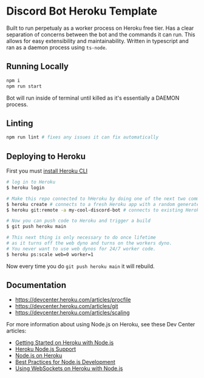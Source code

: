 # Discord Bot Heroku Template

Built to run perpetualy as a worker process on Heroku free tier. Has a clear separation of concerns between the bot and the commands it can run. This allows for easy extensibility and maintainability. Written in typescript and ran as a daemon process using `ts-node`.

## Running Locally

```sh
npm i
npm run start
```

Bot will run inside of terminal until killed as it's essentially a DAEMON process.

## Linting

```sh
npm run lint # fixes any issues it can fix automatically
```


## Deploying to Heroku

First you must [install Heroku CLI](https://devcenter.heroku.com/articles/heroku-cli)

```sh
# log in to Heroku
$ heroku login

# Make this repo connected to hHeroku by doing one of the next two commands
$ heroku create # connects to a fresh Heroku app with a random generated name
$ heroku git:remote -a my-cool-discord-bot # connects to existing Heroku app

# Now you can push code to Heroku and trigger a build
$ git push heroku main

# This next thing is only necessary to do once lifetime
# as it turns off the web dyno and turns on the workers dyno.
# You never want to use web dynos for 24/7 worker code.
$ heroku ps:scale web=0 worker=1
```

Now every time you do `git push heroku main` it will rebuild.


## Documentation

* https://devcenter.heroku.com/articles/procfile
* https://devcenter.heroku.com/articles/git
* https://devcenter.heroku.com/articles/scaling

For more information about using Node.js on Heroku, see these Dev Center articles:

- [Getting Started on Heroku with Node.js](https://devcenter.heroku.com/articles/getting-started-with-nodejs)
- [Heroku Node.js Support](https://devcenter.heroku.com/articles/nodejs-support)
- [Node.js on Heroku](https://devcenter.heroku.com/categories/nodejs)
- [Best Practices for Node.js Development](https://devcenter.heroku.com/articles/node-best-practices)
- [Using WebSockets on Heroku with Node.js](https://devcenter.heroku.com/articles/node-websockets)
